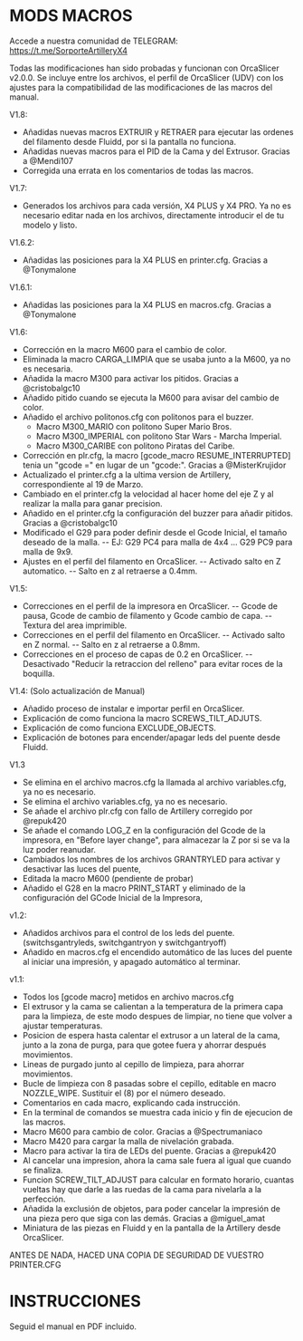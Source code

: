 # MODS MACROS

Accede a nuestra comunidad de TELEGRAM: https://t.me/SorporteArtilleryX4

Todas las modificaciones han sido probadas y funcionan con OrcaSlicer v2.0.0. Se incluye entre los archivos, el perfil de OrcaSlicer (UDV) con los ajustes para la compatibilidad de las modificaciones de las macros del manual.

V1.8:
- Añadidas nuevas macros EXTRUIR y RETRAER para ejecutar las ordenes del filamento desde Fluidd, por si la pantalla no funciona.
- Añadidas nuevas macros para el PID de la Cama y del Extrusor. Gracias a @Mendi107
- Corregida una errata en los comentarios de todas las macros.

V1.7:
- Generados los archivos para cada versión, X4 PLUS y X4 PRO. Ya no es necesario editar nada en los archivos, directamente introducir el de tu modelo y listo.
  
V1.6.2:
- Añadidas las posiciones para la X4 PLUS en printer.cfg. Gracias a @Tonymalone

V1.6.1:
- Añadidas las posiciones para la X4 PLUS en macros.cfg. Gracias a @Tonymalone

V1.6:
- Corrección en la macro M600 para el cambio de color.
- Eliminada la macro CARGA_LIMPIA que se usaba junto a la M600, ya no es necesaria.
- Añadida la macro M300 para activar los pitidos. Gracias a @cristobalgc10 
- Añadido pitido cuando se ejecuta la M600 para avisar del cambio de color.
- Añadido el archivo politonos.cfg con politonos para el buzzer.
	- Macro M300_MARIO con politono Super Mario Bros.
	- Macro M300_IMPERIAL con politono Star Wars - Marcha Imperial.
	- Macro M300_CARIBE con politono Piratas del Caribe.
- Corrección en plr.cfg, la macro [gcode_macro RESUME_INTERRUPTED] tenia un "gcode =" en lugar de un "gcode:". Gracias a @MisterKrujidor
- Actualizado el printer.cfg a la ultima version de Artillery, correspondiente al 19 de Marzo.
- Cambiado en el printer.cfg la velocidad al hacer home del eje Z y al realizar la malla para ganar precision.
- Añadido en el printer.cfg la configuración del buzzer para añadir pitidos. Gracias a @cristobalgc10
- Modificado el G29 para poder definir desde el Gcode Inicial, el tamaño deseado de la malla. 
	-- EJ: G29 PC4 para malla de 4x4 ... G29 PC9 para malla de 9x9.
- Ajustes en el perfil del filamento en OrcaSlicer. 
	-- Activado salto en Z automatico.
	-- Salto en z al retraerse a 0.4mm.
  
V1.5:
- Correcciones en el perfil de la impresora en OrcaSlicer. 
	-- Gcode de pausa, Gcode de cambio de filamento y Gcode cambio de capa.
	-- Textura del area imprimible.
- Correcciones en el perfil del filamento en OrcaSlicer. 
	-- Activado salto en Z normal.
	-- Salto en z al retraerse a 0.8mm.
- Correcciones en el proceso de capas de 0.2 en OrcaSlicer. 
	-- Desactivado "Reducir la retraccion del relleno" para evitar roces de la boquilla.

V1.4: (Solo actualización de Manual)
- Añadido proceso de instalar e importar perfil en OrcaSlicer.
- Explicación de como funciona la macro SCREWS_TILT_ADJUTS.
- Explicación de como funciona EXCLUDE_OBJECTS.
- Explicación de botones para encender/apagar leds del puente desde Fluidd.
  
V1.3
- Se elimina en el archivo macros.cfg la llamada al archivo variables.cfg, ya no es necesario.
- Se elimina el archivo variables.cfg, ya no es necesario.
- Se añade el archivo plr.cfg con fallo de Artillery corregido por @repuk420 
- Se añade el comando LOG_Z en la configuración del Gcode de la impresora, en "Before layer change", para almacezar la Z por si se va la luz poder reanudar.
- Cambiados los nombres de los archivos GRANTRYLED para activar y desactivar las luces del puente,
- Editada la macro M600 (pendiente de probar)
- Añadido el G28 en la macro PRINT_START y eliminado de la configuración del GCode Inicial de la Impresora,
  
v1.2:
- Añadidos archivos para el control de los leds del puente. (switchsgantryleds, switchgantryon y switchgantryoff)
- Añadido en macros.cfg el encendido automático de las luces del puente al iniciar una impresión, y apagado automático al terminar.
  
v1.1:
- Todos los [gcode macro] metidos en archivo macros.cfg
- El extrusor y la cama se calientan a la temperatura de la primera capa para la limpieza, de este modo despues de limpiar, no tiene que volver a ajustar temperaturas.
- Posicion de espera hasta calentar el extrusor a un lateral de la cama, junto a la zona de purga, para que gotee fuera y ahorrar después movimientos.
- Lineas de purgado junto al cepillo de limpieza, para ahorrar movimientos.
- Bucle de limpieza con 8 pasadas sobre el cepillo, editable en macro NOZZLE_WIPE. Sustituir el (8) por el número deseado.
- Comentarios en cada macro, explicando cada instrucción.
- En la terminal de comandos se muestra cada inicio y fin de ejecucion de las macros.
- Macro M600 para cambio de color. Gracias a @Spectrumaniaco 
- Macro M420 para cargar la malla de nivelación grabada.
- Macro para activar la tira de LEDs del puente. Gracias a @repuk420 
- Al cancelar una impresion, ahora la cama sale fuera al igual que cuando se finaliza.
- Funcion SCREW_TILT_ADJUST para calcular en formato horario, cuantas vueltas hay que darle a las ruedas de la cama para nivelarla a la perfección.
- Añadida la exclusión de objetos, para poder cancelar la impresión de una pieza pero que siga con las demás. Gracias a @miguel_amat 
- Miniatura de las piezas en Fluidd y en la pantalla de la Artillery desde OrcaSlicer.

ANTES DE NADA, HACED UNA COPIA DE SEGURIDAD DE VUESTRO PRINTER.CFG

# INSTRUCCIONES
Seguid el manual en PDF incluido.
